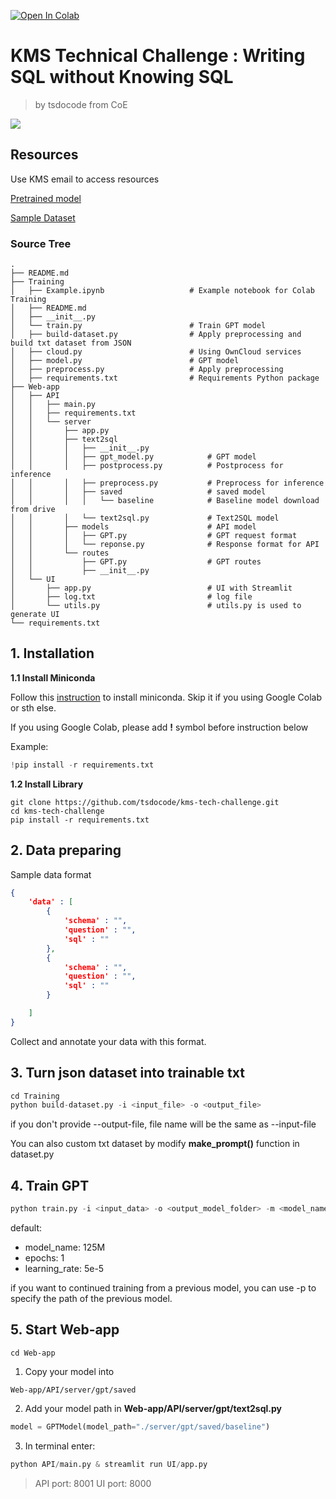 [![Open In Colab](https://colab.research.google.com/assets/colab-badge.svg)](https://colab.research.google.com/drive/1QIOEfsB7DPcPRp9VX3fK2yg6atybkHvq#scrollTo=Bsy56wuXOPg1)

# KMS Technical Challenge : Writing SQL without Knowing SQL

> by tsdocode from CoE

![](./assets/flow.png)


## Resources
Use KMS email to access resources

[Pretrained model](https://drive.google.com/drive/folders/11aWe3IZ0pfxujwzsFHwSzgJuAlPryBNs?usp=sharing)

[Sample Dataset](https://drive.google.com/drive/folders/1eQ6T2AGa5-1UXZfNwE3HdrOpWwXZKttu?usp=sharing)



### Source Tree
    .
    ├── README.md
    ├── Training
    │   ├── Example.ipynb                   # Example notebook for Colab Training
    │   ├── README.md
    │   ├── __init__.py
    │   └── train.py                        # Train GPT model
    │   ├── build-dataset.py                # Apply preprocessing and build txt dataset from JSON
    │   ├── cloud.py                        # Using OwnCloud services
    │   ├── model.py                        # GPT model
    │   ├── preprocess.py                   # Apply preprocessing
    │   ├── requirements.txt                # Requirements Python package
    ├── Web-app
    │   ├── API
    │   │   ├── main.py
    │   │   ├── requirements.txt
    │   │   └── server
    │   │       ├── app.py
    │   │       ├── text2sql
    │   │       │   ├── __init__.py
    │   │       │   ├── gpt_model.py            # GPT model 
    │   │       │   ├── postprocess.py          # Postprocess for inference
    │   │       │   ├── preprocess.py           # Preprocess for inference
    │   │       │   ├── saved                   # saved model
    │   │       │   │   └── baseline            # Baseline model download from drive
    │   │       │   └── text2sql.py             # Text2SQL model
    │   │       ├── models                      # API model
    │   │       │   ├── GPT.py                  # GPT request format
    │   │       │   └── reponse.py              # Response format for API
    │   │       └── routes
    │   │           ├── GPT.py                  # GPT routes
    │   │           ├── __init__.py
    │   └── UI
    │       ├── app.py                          # UI with Streamlit
    │       ├── log.txt                         # log file
    │       └── utils.py                        # utils.py is used to generate UI
    └── requirements.txt


## **1. Installation**

**1.1 Install Miniconda**

Follow this [instruction](https://docs.conda.io/en/latest/miniconda.html#) to install miniconda.
Skip it if you using Google Colab or sth else.

If you using Google Colab, please add **!** symbol before instruction below

Example:
```python
!pip install -r requirements.txt
```


**1.2 Install Library**
```
git clone https://github.com/tsdocode/kms-tech-challenge.git
cd kms-tech-challenge
pip install -r requirements.txt
```


## **2. Data preparing**
Sample data format
```json
{
    'data' : [
        {
            'schema' : "",
            'question' : "",
            'sql' : ""
        },
        {
            'schema' : "",
            'question' : "",
            'sql' : ""
        }

    ]
}
```

Collect and annotate your data with this format.

## **3. Turn json dataset into trainable txt**
```python
cd Training
python build-dataset.py -i <input_file> -o <output_file>
```

if you don't provide --output-file, file name will be the same as --input-file

You can also custom txt dataset by modify **make_prompt()** function in dataset.py

## **4. Train GPT**
```python
python train.py -i <input_data> -o <output_model_folder> -m <model_name> -p <pretrained_model_path> -e <epochs> -l <learning_rate>  
```
default:
- model_name: 125M
- epochs: 1
- learning_rate: 5e-5

if you want to continued training from a previous model, you can use -p to specify the path of the previous model. 

## **5. Start Web-app**

```
cd Web-app
```

1. Copy your model into 
```
Web-app/API/server/gpt/saved
```
2. Add your model path in **Web-app/API/server/gpt/text2sql.py**

```python
model = GPTModel(model_path="./server/gpt/saved/baseline")

```

3. In terminal enter:
```python
python API/main.py & streamlit run UI/app.py
```

> API port: 8001
> UI port: 8000



